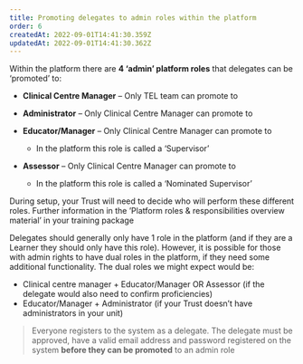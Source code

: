 ```yaml
---
title: Promoting delegates to admin roles within the platform
order: 6
createdAt: 2022-09-01T14:41:30.359Z
updatedAt: 2022-09-01T14:41:30.362Z
---
```

Within the platform there are **4 ‘admin’ platform roles** that delegates can be ‘promoted’ to:​

* **Clinical Centre Manager** – Only TEL team can promote to​
* **Administrator** – Only Clinical Centre Manager can promote to​
* **Educator/Manager** – Only Clinical Centre Manager can promote to​

  * In the platform this role is called a ‘Supervisor’ ​
* **Assessor** – Only Clinical Centre Manager can promote to​

  * In the platform this role is called a ‘Nominated Supervisor’ ​

During setup, your Trust will need to decide who will perform these different roles. Further information in the ’Platform roles & responsibilities overview material’ in your training package​

Delegates should generally only have 1 role in the platform (and if they are a Learner they should only have this role). However, it is possible for those with admin rights to have dual roles in the platform, if they need some additional functionality. The dual roles we might expect would be:​

* Clinical centre manager + Educator/Manager OR Assessor (if the delegate would also need to confirm proficiencies)​
* Educator/Manager + Administrator (if your Trust doesn’t have administrators in your unit)

> Everyone registers to the system as a delegate. The delegate must be approved, have a valid email address and password registered on the system **before they can be promoted** to an admin role ​